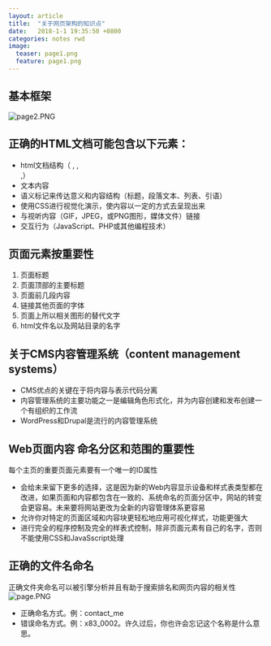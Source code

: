```yaml
---
layout: article
title:  "关于网页架构的知识点"
date:   2018-1-1 19:35:50 +0800
categories: notes rwd
image:
  teaser: page1.png
  feature: page1.png
---
```


## 基本框架
![page2.PNG](https://i.loli.net/2018/01/01/5a4a352d9bdf9.png)

## 正确的HTML文档可能包含以下元素：
- html文档结构（<head> ,<body> ,<div> ,<span>）
- 文本内容
- 语义标记来传达意义和内容结构（标题，段落文本、列表、引语）
- 使用CSS进行视觉化演示，使内容以一定的方式去呈现出来
- 与视听内容（GIF，JPEG，或PNG图形，媒体文件）链接
- 交互行为（JavaScript、PHP或其他编程技术）

## 页面元素按重要性
1. 页面标题
2. 页面顶部的主要标题
3. 页面前几段内容
4. 链接其他页面的字体
5. 页面上所以相关图形的替代文字
6. html文件名以及网站目录的名字


## 关于CMS内容管理系统（content management systems）
- CMS优点的关键在于将内容与表示代码分离
- 内容管理系统的主要功能之一是编辑角色形式化，并为内容创建和发布创建一个有组织的工作流
- WordPress和Drupal是流行的内容管理系统

## Web页面内容 命名分区和范围的重要性

每个主页的重要页面元素要有一个唯一的ID属性
- 会给未来留下更多的选择，这是因为新的Web内容显示设备和样式表类型都在改进，如果页面和内容都包含在一致的、系统命名的页面分区中，网站的转变会更容易。未来要将网站更改为全新的内容管理体系更容易
- 允许你对特定的页面区域和内容块更轻松地应用可视化样式，功能更强大
- 进行完全的程序控制及完全的样表式控制，除非页面元素有自己的名字，否则不能使用CSS和JavaSscript处理

## 正确的文件名命名
正确文件夹命名可以被引擎分析并且有助于搜索排名和网页内容的相关性
![page.PNG](https://i.loli.net/2018/01/01/5a4a1319f081e.png)

- 正确命名方式。例：contact_me
- 错误命名方式。例：x83_0002。许久过后，你也许会忘记这个名称是什么意思。
